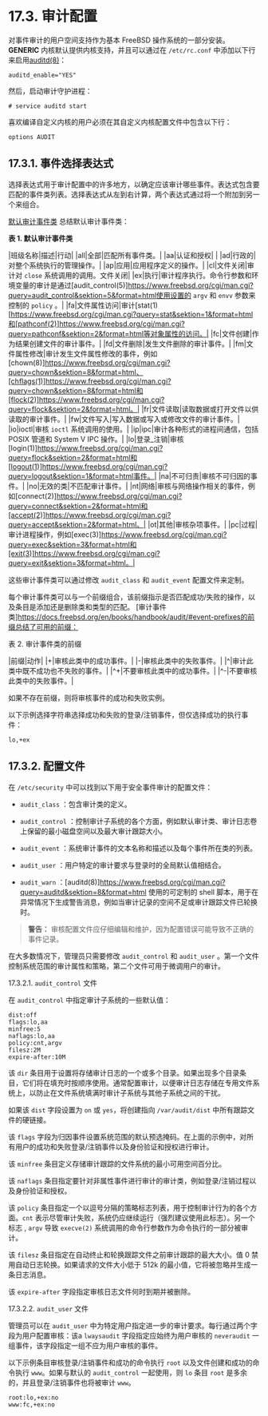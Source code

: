 # 17.3. 审计配置

对事件审计的用户空间支持作为基本 FreeBSD 操作系统的一部分安装。**GENERIC** 内核默认提供内核支持，并且可以通过在 `/etc/rc.conf` 中添加以下行来启用[auditd(8)](https://www.freebsd.org/cgi/man.cgi?query=auditd&sektion=8&format=html)：

````
auditd_enable="YES"
````

然后，启动审计守护进程：

````
# service auditd start
````

喜欢编译自定义内核的用户必须在其自定义内核配置文件中包含以下行：

````
options AUDIT
````

## 17.3.1. 事件选择表达式

选择表达式用于审计配置中的许多地方，以确定应该审计哪些事件。表达式包含要匹配的事件类列表。选择表达式从左到右计算，两个表达式通过将一个附加到另一个来组合。

[默认审计事件类](https://docs.freebsd.org/en/books/handbook/audit/#event-selection) 总结默认审计事件类：

**表 1. 默认审计事件类**

|班级名称|描述|行动|
|all|全部|匹配所有事件类。|
|aa|认证和授权| |
|ad|行政的|对整个系统执行的管理操作。|
|ap|应用|应用程序定义的操作。|
|cl|文件关闭|审计对 `close` 系统调用的调用。文件关闭|
|ex|执行|审计程序执行。命令行参数和环境变量的审计是通过[audit_control(5)]https://www.freebsd.org/cgi/man.cgi?query=audit_control&sektion=5&format=html使用设置的 `argv` 和 `envv` 参数来控制的 `policy` 。|
|fa|文件属性访问|审计[stat(1)[https://www.freebsd.org/cgi/man.cgi?query=stat&sektion=1&format=html和[pathconf(2)]https://www.freebsd.org/cgi/man.cgi?query=pathconf&sektion=2&format=html等对象属性的访问。|
|fc|文件创建|作为结果创建文件的审计事件。|
|fd|文件删除|发生文件删除的审计事件。|
|fm|文件属性修改|审计发生文件属性修改的事件，例如[chown(8)]https://www.freebsd.org/cgi/man.cgi?query=chown&sektion=8&format=html、[chflags(1)]https://www.freebsd.org/cgi/man.cgi?query=chown&sektion=8&format=html和[flock(2)]https://www.freebsd.org/cgi/man.cgi?query=flock&sektion=2&format=html。|
|fr|文件读取|读取数据或打开文件以供读取的审计事件。|
|fw|文件写入|写入数据或写入或修改文件的审计事件。|
|io|ioctl|审核 `ioctl` 系统调用的使用。|
|ip|ipc|审计各种形式的进程间通信，包括 POSIX 管道和 System V IPC 操作。|
|lo|登录_注销|审核[login(1)]https://www.freebsd.org/cgi/man.cgi?query=flock&sektion=2&format=html和[logout(1)]https://www.freebsd.org/cgi/man.cgi?query=logout&sektion=1&format=html事件。|
|na|不可归责|审核不可归因的事件。|
|no|无效的类|不匹配审计事件。|
|nt|网络|审核与网络操作相关的事件，例如[connect(2)]https://www.freebsd.org/cgi/man.cgi?query=connect&sektion=2&format=html和[accept(2)]https://www.freebsd.org/cgi/man.cgi?query=accept&sektion=2&format=html。|
|ot|其他|审核杂项事件。|
|pc|过程|审计进程操作，例如[exec(3)]https://www.freebsd.org/cgi/man.cgi?query=exec&sektion=3&format=html和[exit(3)]https://www.freebsd.org/cgi/man.cgi?query=exit&sektion=3&format=html。|

这些审计事件类可以通过修改 `audit_class` 和 `audit_event` 配置文件来定制。

每个审计事件类可以与一个前缀组合，该前缀指示是否匹配成功/失败的操作，以及条目是添加还是删除类和类型的匹配。 [审计事件类]https://docs.freebsd.org/en/books/handbook/audit/#event-prefixes的前缀总结了可用的前缀：

表 2. 审计事件类的前缀

|前缀|动作|
|+|审核此类中的成功事件。|
|-|审核此类中的失败事件。|
|^|审计此类中既不成功也不失败的事件。|
|^+|不要审核此类中的成功事件。|
|^-|不要审核此类中的失败事件。|

如果不存在前缀，则将审核事件的成功和失败实例。

以下示例选择字符串选择成功和失败的登录/注销事件，但仅选择成功的执行事件：

````
lo,+ex
````

## 17.3.2. 配置文件

在 `/etc/security` 中可以找到以下用于安全事件审计的配置文件：

* `audit_class` ：包含审计类的定义。

* `audit_control` ：控制审计子系统的各个方面，例如默认审计类、审计日志卷上保留的最小磁盘空间以及最大审计跟踪大小。

* `audit_event` ：系统审计事件的文本名称和描述以及每个事件所在类的列表。

* `audit_user` ：用户特定的审计要求与登录时的全局默认值相结合。

* `audit_warn` ：[auditd(8)]https://www.freebsd.org/cgi/man.cgi?query=auditd&sektion=8&format=html 使用的可定制的 shell 脚本，用于在异常情况下生成警告消息，例如当审计记录的空间不足或审计跟踪文件已轮换时。

> **警告：**
>审核配置文件应仔细编辑和维护，因为配置错误可能导致不正确的事件记录。

在大多数情况下，管理员只需要修改 `audit_control` 和 `audit_user` 。第一个文件控制系统范围的审计属性和策略，第二个文件可用于微调用户的审计。

17.3.2.1. `audit_control` 文件

在 `audit_control` 中指定审计子系统的一些默认值：

````dir:/var/audit
dist:off
flags:lo,aa
minfree:5
naflags:lo,aa
policy:cnt,argv
filesz:2M
expire-after:10M
````

该 `dir` 条目用于设置将存储审计日志的一个或多个目录。如果出现多个目录条目，它们将在填充时按顺序使用。通常配置审计，以便审计日志存储在专用文件系统上，以防止在文件系统填满时审计子系统与其他子系统之间的干扰。

如果该 `dist` 字段设置为 `on` 或 `yes`，将创建指向 `/var/audit/dist` 中所有跟踪文件的硬链接。

该 `flags` 字段为归因事件设置系统范围的默认预选掩码。在上面的示例中，对所有用户的成功和失败登录/注销事件以及身份验证和授权进行审计。

该 `minfree` 条目定义存储审计跟踪的文件系统的最小可用空间百分比。

该 `naflags` 条目指定要针对非属性事件进行审计的审计类，例如登录/注销过程以及身份验证和授权。

该 `policy` 条目指定一个以逗号分隔的策略标志列表，用于控制审计行为的各个方面。`cnt` 表示尽管审计失败，系统仍应继续运行（强烈建议使用此标志）。另一个标志 , `argv` 导致 `execve(2)` 系统调用的命令行参数作为命令执行的一部分被审计。

该 `filesz` 条目指定在自动终止和轮换跟踪文件之前审计跟踪的最大大小。值 0 禁用自动日志轮换。如果请求的文件大小低于 512k 的最小值，它将被忽略并生成一条日志消息。

该 `expire-after` 字段指定审核日志文件何时到期并被删除。

17.3.2.2. `audit_user` 文件

管理员可以在 `audit_user` 中为特定用户指定进一步的审计要求。每行通过两个字段为用户配置审核：该a `lwaysaudit` 字段指定应始终为用户审核的 `neveraudit` 一组事件，该字段指定一组不应为用户审核的事件。

以下示例条目审核登录/注销事件和成功的命令执行 `root` 以及文件创建和成功的命令执行 `www`。如果与默认的 `audit_control` 一起使用，则 `lo` 条目 `root` 是多余的，并且登录/注销事件也将被审计 `www`。

````
root:lo,+ex:no
www:fc,+ex:no
````
